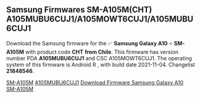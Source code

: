 <h2>Samsung Firmwares SM-A105M(CHT) A105MUBU6CUJ1/A105MOWT6CUJ1/A105MUBU6CUJ1</h2>
Download the Samsung firmware for the ✅ <strong>Samsung Galaxy A10 </strong> ⭐ <strong>SM-A105M</strong> with product code <strong>CHT</strong> <strong> from Chile</strong>. This firmware has version number PDA <strong>A105MUBU6CUJ1</strong> and CSC A105MOWT6CUJ1. The operating system of this firmware is Android R , with build date 2021-11-04. Changelist <strong>21848546</strong>.


[SM-A105M](https://samfirm.shop/samsung/model/SM-A105M)
[A105MUBU6CUJ1](https://samfirm.shop/samsung/pda/A105MUBU6CUJ1)
[Download Firmware Samsung Galaxy A10 SM-A105M](https://samfirm.shop/samsung/firmware/471717)
